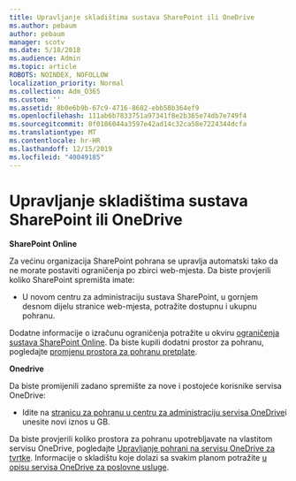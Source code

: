 ```yaml
---
title: Upravljanje skladištima sustava SharePoint ili OneDrive
ms.author: pebaum
author: pebaum
manager: scotv
ms.date: 5/18/2018
ms.audience: Admin
ms.topic: article
ROBOTS: NOINDEX, NOFOLLOW
localization_priority: Normal
ms.collection: Adm_O365
ms.custom: ''
ms.assetid: 8b0e6b9b-67c9-4716-8602-ebb58b364ef9
ms.openlocfilehash: 111ab6b7833751a97341f8e2b365e74db7e749f4
ms.sourcegitcommit: 0f0186044a3597e42ad14c32ca58e7224344dcfa
ms.translationtype: MT
ms.contentlocale: hr-HR
ms.lasthandoff: 12/15/2019
ms.locfileid: "40049185"
---
```

# <a name="manage-your-sharepoint-or-onedrive-storage"></a>Upravljanje skladištima sustava SharePoint ili OneDrive

 **SharePoint Online**
  
Za većinu organizacija SharePoint pohrana se upravlja automatski tako da ne morate postaviti ograničenja po zbirci web-mjesta. Da biste provjerili koliko SharePoint spremišta imate:
  
- U novom centru za administraciju sustava SharePoint, u gornjem desnom dijelu stranice web-mjesta, potražite dostupnu i ukupnu pohranu.
    
Dodatne informacije o izračunu ograničenja potražite u okviru [ograničenja sustava SharePoint Online](https://go.microsoft.com/fwlink/p/?LinkID=856113). Da biste kupili dodatni prostor za pohranu, pogledajte [promjenu prostora za pohranu pretplate](https://go.microsoft.com/fwlink/?linkid=866428).
  
 **Onedrive**
  
Da biste promijenili zadano spremište za nove i postojeće korisnike servisa OneDrive:
  
- Idite na [stranicu za pohranu u centru za administraciju servisa OneDrive](https://admin.onedrive.com/?v=StorageSettings)i unesite novi iznos u GB.
    
Da biste provjerili koliko prostora za pohranu upotrebljavate na vlastitom servisu OneDrive, pogledajte [Upravljanje pohrani na servisu OneDrive za tvrtke](https://go.microsoft.com/fwlink/?linkid=866429). Informacije o skladištu koje dolazi sa svakim planom potražite [u opisu servisa OneDrive za poslovne usluge](https://go.microsoft.com/fwlink/p/?LinkID=826071).
  

